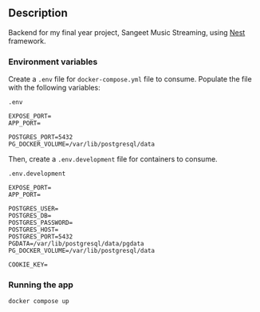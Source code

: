 ## Description

Backend for my final year project, Sangeet Music Streaming, using [Nest](https://github.com/nestjs/nest) framework.

### Environment variables

Create a `.env` file for `docker-compose.yml` file to consume. Populate the file with the following variables:

`.env`

```
EXPOSE_PORT=
APP_PORT=

POSTGRES_PORT=5432
PG_DOCKER_VOLUME=/var/lib/postgresql/data
```

Then, create a `.env.development` file for containers to consume.

`.env.development`

```
EXPOSE_PORT=
APP_PORT=

POSTGRES_USER=
POSTGRES_DB=
POSTGRES_PASSWORD=
POSTGRES_HOST=
POSTGRES_PORT=5432
PGDATA=/var/lib/postgresql/data/pgdata
PG_DOCKER_VOLUME=/var/lib/postgresql/data

COOKIE_KEY=
```

### Running the app

```bash
docker compose up
```
